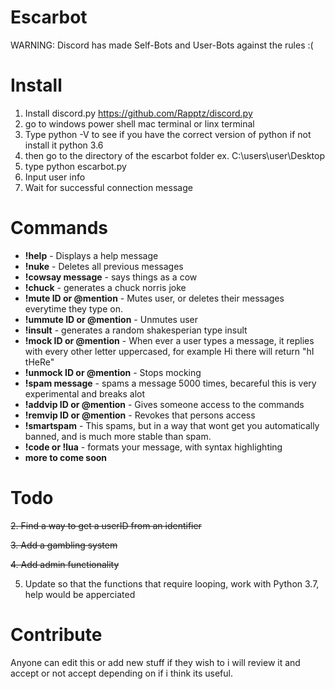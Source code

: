 # Escarbot

WARNING: Discord has made Self-Bots and User-Bots against the rules :(
# Install 

1. Install discord.py https://github.com/Rapptz/discord.py
2. go to windows power shell mac terminal or linx terminal
3. Type python -V to see if you have the correct version of python if not install it python 3.6
4. then go to the directory of the escarbot folder ex. C:\users\user\Desktop
5. type python escarbot.py
6. Input user info 
7. Wait for successful connection message

# Commands

* **!help** - Displays a help message
* **!nuke** - Deletes all previous messages 
* **!cowsay message** - says things as a cow 
* **!chuck** - generates a chuck norris joke
* **!mute ID or @mention** - Mutes user, or deletes their messages everytime they type on. 
* **!ummute ID or @mention** - Unmutes user 
* **!insult** - generates a random shakesperian type insult 
* **!mock ID or @mention** - When ever a user types a message, it replies with every other letter uppercased, for example Hi there will return "hI tHeRe" 
* **!unmock ID or @mention** - Stops mocking
* **!spam message** - spams a message 5000 times, becareful this is very experimental and breaks alot
* **!addvip ID or @mention** - Gives someone access to the commands
* **!remvip ID or @mention** - Revokes that persons access
* **!smartspam** - This spams, but in a way that wont get you automatically banned, and is much more stable than spam.
* **!code or !lua** - formats your message, with syntax highlighting
* **more to come soon**

# Todo 
~~2. Find a way to get a userID from an identifier~~ 

~~3. Add a gambling system~~

~~4. Add admin functionality~~

5. Update so that the functions that require looping, work with Python 3.7, help would be apperciated


# Contribute 

Anyone can edit this or add new stuff if they wish to i will review it and accept or not accept depending on if i think its useful.
